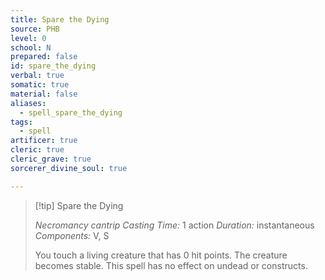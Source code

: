 ```yaml
---
title: Spare the Dying
source: PHB
level: 0
school: N
prepared: false
id: spare_the_dying
verbal: true
somatic: true
material: false
aliases:
  - spell_spare_the_dying
tags:
  - spell
artificer: true
cleric: true
cleric_grave: true
sorcerer_divine_soul: true

---
```

>[!tip] Spare the Dying
>
> *Necromancy cantrip*
> *Casting Time:* 1 action
> *Duration:* instantaneous
> *Components:* V, S
>
>You touch a living creature that has 0 hit points. The creature becomes stable. This spell has no effect on undead or constructs.
>


